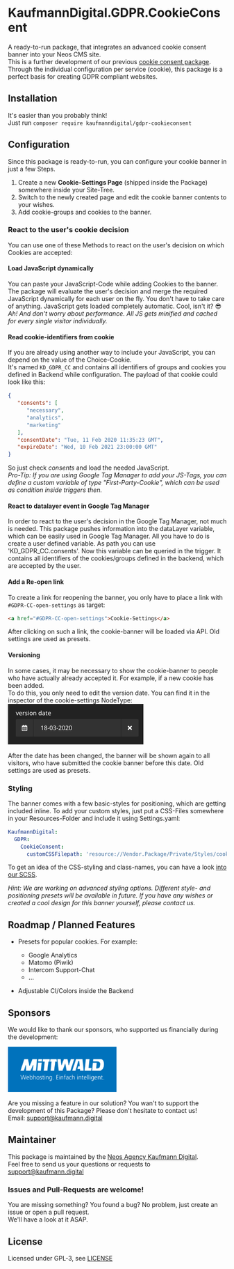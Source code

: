 
# KaufmannDigital.GDPR.CookieConsent
A ready-to-run package, that integrates an advanced cookie consent banner into your Neos CMS site.  
This is a further development of our previous [cookie consent package](https://github.com/KaufmannDigital/KaufmannDigital.CookieConsent). Through the individual configuration per service (cookie), this package is a perfect basis for creating GDPR compliant websites.

## Installation
It's easier than you probably think!  
Just run `composer require kaufmanndigital/gdpr-cookieconsent`

## Configuration
Since this package is ready-to-run, you can configure your cookie banner in just a few Steps.

1. Create a new **Cookie-Settings Page** (shipped inside the Package) somewhere inside your Site-Tree.
2. Switch to the newly created page and edit the cookie banner contents to your wishes.
3. Add cookie-groups and cookies to the banner.  

### React to the user's cookie decision
You can use one of these Methods to react on the user's decision on which Cookies are accepted:

#### Load JavaScript dynamically
You can paste your JavaScript-Code while adding Cookies to the banner. The package will evaluate the user's decision and merge the required JavaScript dynamically for each user on the fly.
You don't have to take care of anything. JavaScript gets loaded completely automatic. Cool, isn't it? 😎  
*Ah! And don't worry about performance. All JS gets minified and cached for every single visitor individually.*


#### Read cookie-identifiers from cookie
If you are already using another way to include your JavaScript, you can depend on the value of the Choice-Cookie.  
It's named `KD_GDPR_CC` and contains all identifiers of groups and cookies you defined in Backend while configuration. The payload of that cookie could look like this:
```json
{
   "consents": [
      "necessary",
      "analytics",
      "marketing"
   ],
   "consentDate": "Tue, 11 Feb 2020 11:35:23 GMT",
   "expireDate": "Wed, 10 Feb 2021 23:00:00 GMT"
}
```
So just check *consents* and load the needed JavaScript.  
*Pro-Tip: If you are using Google Tag Manager to add your JS-Tags, you can define a custom variable of type "First-Party-Cookie", which can be used as condition inside triggers then.*

#### React to datalayer event in Google Tag Manager
In order to react to the user's decision in the Google Tag Manager, not much is needed. This package pushes information into the dataLayer variable, which can be easily used in Google Tag Manager. All you have to do is create a user defined variable. As path you can use 'KD_GDPR_CC.consents'. Now this variable can be queried in the trigger. It contains all identifiers of the cookies/groups defined in the backend, which are accepted by the user.


#### Add a Re-open link
To create a link for reopening the banner, you only have to place a link with `#GDPR-CC-open-settings` as target: 
```html
<a href="#GDPR-CC-open-settings">Cookie-Settings</a>
``` 
After clicking on such a link, the cookie-banner will be loaded via API. Old settings are used as presets.

#### Versioning
In some cases, it may be necessary to show the cookie-banner to people who have actually already accepted it. For example, if a new cookie has been added.  
To do this, you only need to edit the version date. You can find it in the inspector of the cookie-settings NodeType:   
![version-date setting](Documentation/Images/version-date.png)  

After the date has been changed, the banner will be shown again to all visitors, who have submitted the cookie banner before this date. Old settings are used as presets.


### Styling
The banner comes with a few basic-styles for positioning, which are getting included inline. To add your custom styles, just put a CSS-Files somewhere in your Resources-Folder and include it using Settings.yaml:   
```yaml
KaufmannDigital:
  GDPR:
    CookieConsent:
      customCSSFilepath: 'resource://Vendor.Package/Private/Styles/cookie-consent.css' #You can also use the public-path, of course
```
To get an idea of the CSS-styling and class-names, you can have a look [into our SCSS](Resources/Private/Styles/Main.scss).  

*Hint: We are working on advanced styling options. Different style- and positioning presets will be available in future. If you have any wishes or created a cool design for this banner yourself, please contact us.*


## Roadmap / Planned Features

* Presets for popular cookies. For example:
  * Google Analytics
  * Matomo (Piwik)
  * Intercom Support-Chat
  * ...

* Adjustable CI/Colors inside the Backend



## Sponsors
We would like to thank our sponsors, who supported us financially during the development:  

[![Mittwald Logo](Documentation/Sponsors/Mittwald/logo-mittwald.png)](https://www.mittwald.de/?utm_source=github&utm_medium=banner&utm_campaign=cookie-consent-manager-package)


Are you missing a feature in our solution? You wan't to support the development of this Package? Please don't hesitate to contact us!  
Email: [support@kaufmann.digital](mailto:support@kaufmann.digital)


## Maintainer

This package is maintained by the [Neos Agency Kaufmann Digital](https://www.kaufmann.digital).  
Feel free to send us your questions or requests to [support@kaufmann.digital](mailto:support@kaufmann.digital)

### Issues and Pull-Requests are welcome!
You are missing something? You found a bug? No problem, just create an issue or open a pull request.  
We'll have a look at it ASAP.

## License

Licensed under GPL-3, see [LICENSE](LICENSE)
